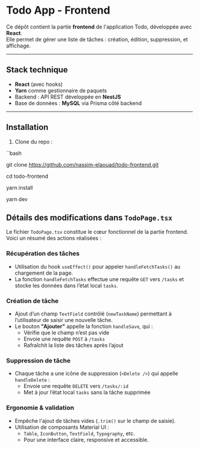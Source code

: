 #  Todo App - Frontend

Ce dépôt contient la partie **frontend** de l'application Todo, développée avec **React**.  
Elle permet de gérer une liste de tâches : création, édition, suppression, et affichage.

---

##  Stack technique

- **React** (avec hooks)
- **Yarn** comme gestionnaire de paquets
- Backend : API REST développée en **NestJS**
- Base de données : **MySQL** via Prisma côté backend

---

##  Installation

1. Clone du repo :

``bash

git clone https://github.com/nassim-elaouad/todo-frontend.git

cd todo-frontend

yarn install

yarn dev

##  Détails des modifications dans `TodoPage.tsx`

Le fichier `TodoPage.tsx` constitue le cœur fonctionnel de la partie frontend. Voici un résumé des actions réalisées :

###  Récupération des tâches
- Utilisation du hook `useEffect()` pour appeler `handleFetchTasks()` au chargement de la page.
- La fonction `handleFetchTasks` effectue une requête `GET` vers `/tasks` et stocke les données dans l’état local `tasks`.

###  Création de tâche
- Ajout d’un champ `TextField` contrôlé (`newTaskName`) permettant à l’utilisateur de saisir une nouvelle tâche.
- Le bouton **"Ajouter"** appelle la fonction `handleSave`, qui :
  - Vérifie que le champ n’est pas vide
  - Envoie une requête `POST` à `/tasks`
  - Rafraîchit la liste des tâches après l’ajout

###  Suppression de tâche
- Chaque tâche a une icône de suppression (`<Delete />`) qui appelle `handleDelete` :
  - Envoie une requête `DELETE` vers `/tasks/:id`
  - Met à jour l’état local `tasks` sans la tâche supprimée

###  Ergonomie & validation
- Empêche l'ajout de tâches vides (`.trim()` sur le champ de saisie).
- Utilisation de composants Material UI :
  - `Table`, `IconButton`, `TextField`, `Typography`, etc.
  - Pour une interface claire, responsive et accessible.


